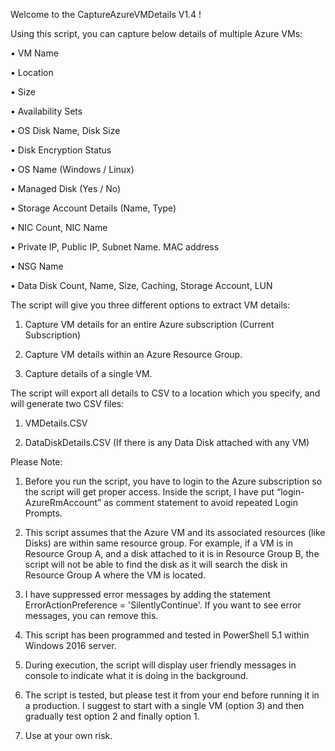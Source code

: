 Welcome to the CaptureAzureVMDetails V1.4 !


Using this script, you can capture below details of multiple Azure VMs:



• VM Name

• Location

• Size

• Availability Sets

• OS Disk Name, Disk Size

• Disk Encryption Status

• OS Name (Windows / Linux)

• Managed Disk (Yes / No)

• Storage Account Details (Name, Type)

• NIC Count, NIC Name

• Private IP, Public IP, Subnet Name. MAC address

• NSG Name

• Data Disk Count, Name, Size, Caching, Storage Account, LUN

 

The script will give you three different options to extract VM details:


1. Capture VM details for an entire Azure subscription (Current Subscription)

2. Capture VM details within an Azure Resource Group.

3. Capture details of a single VM.

 

The script will export all details to CSV to a location which you specify, and will generate two CSV files:


1. VMDetails.CSV

2. DataDiskDetails.CSV (If there is any Data Disk attached with any VM)

 

Please Note:

 
1. Before you run the script, you have to login to the Azure subscription so the script will get proper access. Inside the script, I have put “login-AzureRmAccount” as comment statement to avoid repeated Login Prompts.

2. This script assumes that the Azure VM and its associated resources (like Disks) are within same resource group. For example, if a VM is in Resource Group A, and a disk attached to it is in Resource Group B, the script will not be able to find the disk as it will search the disk in Resource Group A where the VM is located.

3. I have suppressed error messages by adding the statement ErrorActionPreference = 'SilentlyContinue'. If you want to see error messages, you can remove this.

4. This script has been programmed and tested in PowerShell 5.1 within Windows 2016 server.

5. During execution, the script will display user friendly messages in console to indicate what it is doing in the background.

6. The script is tested, but please test it from your end before running it in a production. I suggest to start with a single VM (option 3) and then gradually test option 2 and finally option 1.

7. Use at your own risk.

 
